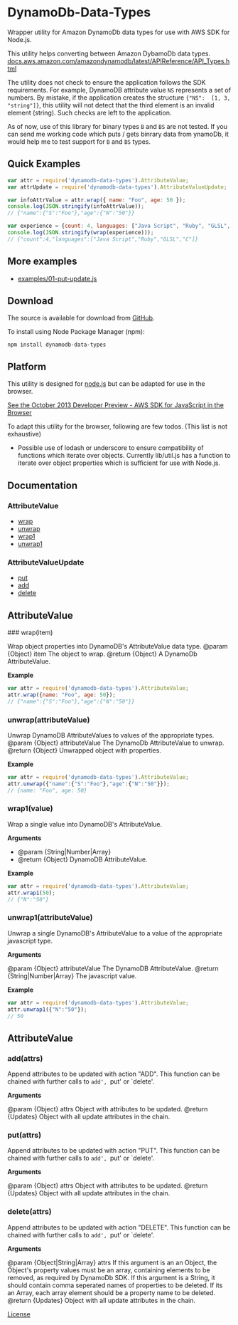 # DynamoDb-Data-Types

Wrapper utility for Amazon DynamoDb data types for use with AWS SDK for Node.js.

This utility helps converting between Amazon DybamoDb data types.
[docs.aws.amazon.com/amazondynamodb/latest/APIReference/API_Types.html](http://docs.aws.amazon.com/amazondynamodb/latest/APIReference/API_Types.html)

The utility does not check to ensure the application follows the SDK
requirements. For example, DynamoDB attribute value `NS` represents a set of
numbers. By mistake, if the application  creates the structure 
`{"NS":  [1, 3, "string"]}`, this utility will not detect that the third element
is an invalid element (string). Such checks are left to the application.

As of now, use of this library for binary types `B` and `BS` are not tested. If
you can send me working code which puts / gets binrary data from ynamoDb, it
would help me to test support for `B` and `BS` types.

## Quick Examples

```javascript
var attr = require('dynamodb-data-types').AttributeValue;
var attrUpdate = require('dynamodb-data-types').AttributeValueUpdate;

var infoAttrValue = attr.wrap({ name: "Foo", age: 50 });
console.log(JSON.stringify(infoAttrValue));
// {"name":{"S":"Foo"},"age":{"N":"50"}}

var experience = {count: 4, languages: ["Java Script", "Ruby", "GLSL", "C"]};
console.log(JSON.stringify(wrap(experience)));
// {"count":4,"languages":["Java Script","Ruby","GLSL","C"]}

```

## More examples

 + [examples/01-put-update.js](https://github.com/kayomarz/dynamodb-data-types/blob/master/examples/01-put-update.js)


## Download

The source is available for download from
[GitHub](https://github.com/kayomarz/dynamodb-data-types).

To install using Node Package Manager (npm):

    npm install dynamodb-data-types

## Platform

This utility is designed for [node.js](http://nodejs.org) but can be adapted for
use in the browser. 

[See the October 2013 Developer Preview - AWS SDK for JavaScript in the
Browser](http://aws.typepad.com/aws/2013/10/developer-preview-aws-sdk-for-javascript.html)

To adapt this utility for the browser, following are few todos. (This list is
not exhaustive)

 * Possible use of lodash or underscore to ensure compatibility of functions
   which iterate over objects.  Currently lib/util.js has a function to iterate
   over object properties which is sufficient for use with Node.js.


## Documentation

### AttributeValue

* [wrap](#wrap)
* [unwrap](#unwrap)
* [wrap1](#wrap1)
* [unwrap1](#unwrap1)

### AttributeValueUpdate

* [put](#put)
* [add](#add)
* [delete](#delete)

## AttributeValue

<a name="wrap"  />
### wrap(item)

Wrap object properties into DynamoDB's AttributeValue data type.
@param {Object} item The object to wrap.
@return {Object} A DynamoDb AttributeValue.

__Example__

```javascript
var attr = require('dynamodb-data-types').AttributeValue;
attr.wrap({name: "Foo", age: 50});
// {"name":{"S":"Foo"},"age":{"N":"50"}}
```

<a name="unwrap"  />

### unwrap(attributeValue)

Unwrap DynamoDB AttributeValues to values of the appropriate types.
@param {Object} attributeValue The DynamoDb AttributeValue to unwrap.
@return {Object} Unwrapped object with properties.

__Example__

```javascript
var attr = require('dynamodb-data-types').AttributeValue;
attr.unwrap({"name":{"S":"Foo"},"age":{"N":"50"}});
// {name: "Foo", age: 50}
```

<a name="wrap1"  />

### wrap1(value)

Wrap a single value into DynamoDB's AttributeValue.

__Arguments__

 * @param {String|Number|Array} 
 * @return {Object} DynamoDB AttributeValue.

__Example__

```javascript
var attr = require('dynamodb-data-types').AttributeValue;
attr.wrap1(50);
// {"N":"50"}
```


<a name="unwrap1"  />

### unwrap1(attributeValue)

Unwrap a single DynamoDB's AttributeValue to a value of the appropriate
javascript type. 

__Arguments__

@param {Object} attributeValue The DynamoDB AttributeValue.
@return {String|Number|Array}  The javascript value.

__Example__

```javascript
var attr = require('dynamodb-data-types').AttributeValue;
attr.unwrap1({"N":"50"});
// 50
```


## AttributeValue

<a name="add"  />

### add(attrs)

Append attributes to be updated with action "ADD".
This function can be chained with further calls to `add', `put' or `delete'.

__Arguments__

@param {Object} attrs Object with attributes to be updated.
@return {Updates} Object with all update attributes in the chain.


<a name="put"  />

### put(attrs)

Append attributes to be updated with action "PUT".
This function can be chained with further calls to `add', `put' or `delete'.

__Arguments__

@param {Object} attrs Object with attributes to be updated.
@return {Updates} Object with all update attributes in the chain.


<a name="delete"  />

### delete(attrs)

Append attributes to be updated with action "DELETE".
This function can be chained with further calls to `add', `put' or `delete'.

__Arguments__

@param {Object|String|Array} attrs If this argument is an an Object,
the Object's property values must be an array, containing elements to be
removed, as required by DynamoDb SDK. 
If this argument is a String, it should contain comma seperated names of
properties to be deleted.  If its an Array, each array element should be a
property  name to be deleted.
@return {Updates} Object with all update attributes in the chain.


[License](https://github.com/kayomarz/dynamodb-data-types/blob/master/LICENSE)

